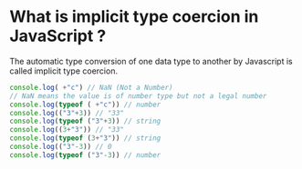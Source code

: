 # What is implicit type coercion in JavaScript ?

The automatic type conversion of one data type to another by Javascript is called implicit type coercion.

```js
console.log( +"c") // NaN (Not a Number)
// NaN means the value is of number type but not a legal number
console.log(typeof ( +"c")) // number
console.log(("3"+3)) // "33"
console.log(typeof ("3"+3)) // string
console.log((3+"3")) // "33"
console.log(typeof (3+"3")) // string
console.log(("3"-3)) // 0
console.log(typeof ("3"-3)) // number
```
